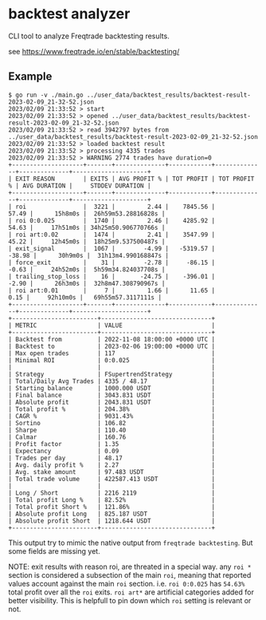 # backtest analyzer

CLI tool to analyze Freqtrade backtesting results.

see https://www.freqtrade.io/en/stable/backtesting/

## Example

```
$ go run -v ./main.go ../user_data/backtest_results/backtest-result-2023-02-09_21-32-52.json
2023/02/09 21:33:52 > start
2023/02/09 21:33:52 > opened ../user_data/backtest_results/backtest-result-2023-02-09_21-32-52.json
2023/02/09 21:33:52 > read 3942797 bytes from ../user_data/backtest_results/backtest-result-2023-02-09_21-32-52.json
2023/02/09 21:33:52 > loaded backtest result
2023/02/09 21:33:52 > processing 4335 trades
2023/02/09 21:33:52 > WARNING 2774 trades have duration=0
+--------------------+-------+--------------+------------+--------------+--------------+---------------------+
| EXIT REASON        | EXITS | AVG PROFIT % | TOT PROFIT | TOT PROFIT % | AVG DURATION |     STDDEV DURATION |
+--------------------+-------+--------------+------------+--------------+--------------+---------------------+
| roi                |  3221 |         2.44 |    7845.56 |        57.49 |      15h8m0s |  26h59m53.28816828s |
| roi 0:0.025        |  1740 |         2.46 |    4285.92 |        54.63 |     17h51m0s | 34h25m50.906770766s |
| roi art:0.02       |  1474 |         2.41 |    3547.99 |        45.22 |     12h45m0s |  18h25m9.537500487s |
| exit_signal        |  1067 |        -4.99 |   -5319.57 |       -38.98 |      30h9m0s |  31h13m4.990168847s |
| force_exit         |    31 |        -2.78 |     -86.15 |        -0.63 |     24h52m0s |  5h59m34.824037708s |
| trailing_stop_loss |    16 |       -24.75 |    -396.01 |        -2.90 |      26h3m0s |  32h8m47.308790967s |
| roi art:0.01       |     7 |         1.66 |      11.65 |         0.15 |     92h10m0s |   69h55m57.3117111s |
+--------------------+-------+--------------+------------+--------------+--------------+---------------------+
+------------------------+-------------------------------+
| METRIC                 | VALUE                         |
+------------------------+-------------------------------+
| Backtest from          | 2022-11-08 18:00:00 +0000 UTC |
| Backtest to            | 2023-02-06 19:00:00 +0000 UTC |
| Max open trades        | 117                           |
| Minimal ROI            | 0:0.025                       |
|                        |                               |
| Strategy               | FSupertrendStrategy           |
| Total/Daily Avg Trades | 4335 / 48.17                  |
| Starting balance       | 1000.000 USDT                 |
| Final balance          | 3043.831 USDT                 |
| Absolute profit        | 2043.831 USDT                 |
| Total profit %         | 204.38%                       |
| CAGR %                 | 9031.43%                      |
| Sortino                | 106.82                        |
| Sharpe                 | 110.40                        |
| Calmar                 | 160.76                        |
| Profit factor          | 1.35                          |
| Expectancy             | 0.09                          |
| Trades per day         | 48.17                         |
| Avg. daily profit %    | 2.27                          |
| Avg. stake amount      | 97.483 USDT                   |
| Total trade volume     | 422587.413 USDT               |
|                        |                               |
| Long / Short           | 2216 2119                     |
| Total profit Long %    | 82.52%                        |
| Total profit Short %   | 121.86%                       |
| Absolute profit Long   | 825.187 USDT                  |
| Absolute profit Short  | 1218.644 USDT                 |
+------------------------+-------------------------------+
```

This output try to mimic the native output from `freqtrade backtesting`. But some fields are missing yet.

NOTE: exit results with reason roi, are threated in a special way. any `roi *` section is considered a subsection of the main `roi`, meaning that reported values account against the main `roi` section. i.e. `roi 0:0.025` has `54.63%` total profit over all the `roi` exits. `roi art*` are artificial categories added for better visibility. This is helpfull to pin down which `roi` setting is relevant or not.
